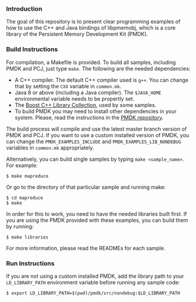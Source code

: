 ### Introduction

The goal of this repository is to present clear programming examples of how to
use the C++ and Java bindings of libpmemobj, which is a core library of the
Persistent Memory Development Kit (PMDK).

### Build Instructions

For compilation, a Makefile is provided.  To build all samples, including PMDK 
and PCJ, just type `make`. The following are the needed dependencies:

 - A C++ compiler. The default C++ compiler used is `g++`. You can change that
   by setting the `CXX` variable in `common.mk`.
 - Java 8 or above (including a Java compiler). The `$JAVA_HOME` environmental
   variable needs to be propertly set.
 - The [Boost C++ Library Collection](http://boost.org), used by some samples.
 - To build PMDK you may need to install other dependencies in your system.
   Please, read the instructions in the 
   [PMDK repository](https://github.com/pmem/pmdk).

The build process will compile and use the latest master branch version of
PMDK and PCJ. If you want to use a custom installed version of PMDK, you can 
change the `PMDK_EXAMPLES_INCLUDE` and `PMDK_EXAMPLES_LIB_NONDEBUG` variables 
in `common.mk` appropriately.

Alternatively, you can build single samples by typing `make <sample_name>`. For
example: 

	$ make mapreduce 

Or go to the directory of that particular sample and running make:

	$ cd mapreduce
	$ make

In order for this to work, you need to have the needed libraries built first.
If you are using the PMDK provided with these examples, you can build them
by running:

	$ make libraries

For more information, please read the READMEs for each sample.

### Run Instructions

If you are not using a custom installed PMDK, add the library path to your 
`LD_LIBRARY_PATH` environment variable before running any sample code:

	$ export LD_LIBRARY_PATH=$(pwd)/pmdk/src/nondebug:$LD_LIBRARY_PATH


